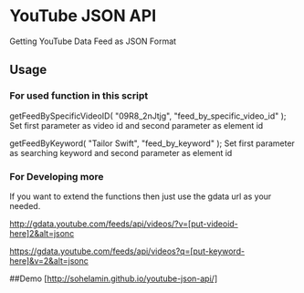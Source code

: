 # YouTube JSON API
Getting YouTube Data Feed as JSON Format

## Usage

### For used function in this script
getFeedBySpecificVideoID( "09R8_2nJtjg", "feed_by_specific_video_id" );
Set first parameter as video id and second parameter as element id

getFeedByKeyword( "Tailor Swift", "feed_by_keyword" );
Set first parameter as searching keyword and second parameter as element id

### For Developing more
If you want to extend the functions then just use the gdata url as your needed.

http://gdata.youtube.com/feeds/api/videos/?v=[put-videoid-here]2&alt=jsonc

https://gdata.youtube.com/feeds/api/videos?q=[put-keyword-here]&v=2&alt=jsonc

##Demo [http://sohelamin.github.io/youtube-json-api/]
